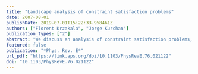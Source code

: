 ```yaml
---
title: "Landscape analysis of constraint satisfaction problems"
date: 2007-08-01
publishDate: 2019-07-01T15:22:33.958461Z
authors: ["Florent Krzakala", "Jorge Kurchan"]
publication_types: ["2"]
abstract: "We discuss an analysis of constraint satisfaction problems, such as sphere packing, K-SAT, and graph coloring, in terms of an effective energy landscape. Several intriguing geometrical properties of the solution space become in this light familiar in terms of the well-studied ones of rugged (glassy) energy landscapes. A benchmark algorithm naturally suggested by this construction finds solutions in polynomial time up to a point beyond the clustering and in some cases even the thermodynamic transitions. This point has a simple geometric meaning and can be in principle determined with standard statistical mechanical methods, thus pushing the analytic bound up to which problems are guaranteed to be easy. We illustrate this for the graph 3- and 4-coloring problem. For packing problems the present discussion allows to better characterize the J-point, proposed as a systematic definition of random close packing, and to place it in the context of other theories of glasses."
featured: false
publication: "*Phys. Rev. E*"
url_pdf: "https://link.aps.org/doi/10.1103/PhysRevE.76.021122"
doi: "10.1103/PhysRevE.76.021122"
---
```


